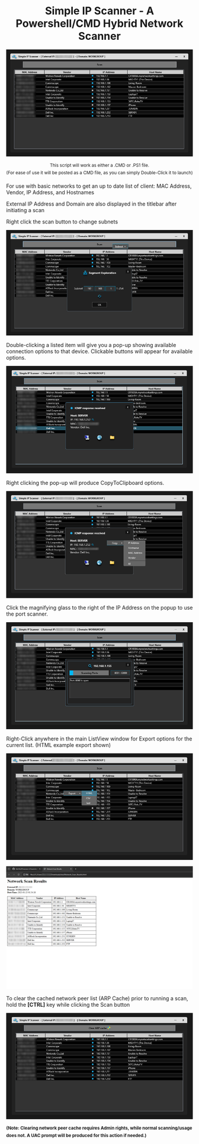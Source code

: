 <h1 align="center">Simple IP Scanner - A Powershell/CMD Hybrid Network Scanner</h1>

<p align="center"><img src="https://github.com/illsk1lls/IPScanner/blob/main/.readme/IPScanner.png?raw=true"></p>

<p align="center"><sup align="center">This script will work as either a .CMD or .PS1 file.<br>
(For ease of use it will be posted as a CMD file, as you can simply Double-Click it to launch)</sup></p>

For use with basic networks to get an up to date list of client: MAC Address, Vendor, IP Address, and Hostnames<br>

External IP Address and Domain are also displayed in the titlebar after initiating a scan<br>

Right click the scan button to change subnets<br>

<p align="center"><img src="https://github.com/illsk1lls/IPScanner/blob/main/.readme/ScanContextSubnet.png?raw=true"></p>

Double-clicking a listed item will give you a pop-up showing available connection options to that device.  Clickable buttons will appear for available options.<br>

<p align="center"><img src="https://github.com/illsk1lls/IPScanner/blob/main/.readme/DoubleClickPopup.png?raw=true"></p>

Right clicking the pop-up will produce CopyToClipboard options.<br>

<p align="center"><img src="https://github.com/illsk1lls/IPScanner/blob/main/.readme/CopyItemToClip.png?raw=true"></p>

Click the magnifying glass to the right of the IP Address on the popup to use the port scanner.<br>

<p align="center"><img src="https://github.com/illsk1lls/IPScanner/blob/main/.readme/PortScan.png?raw=true"></p>

Right-Click anywhere in the main ListView window for Export options for the current list. (HTML example export shown) <br>

<p align="center"><img src="https://github.com/illsk1lls/IPScanner/blob/main/.readme/ContextMenuExport.png?raw=true"></p>

<p align="center"><img src="https://github.com/illsk1lls/IPScanner/blob/main/.readme/HTMLexample-export.png?raw=true"></p>

To clear the cached network peer list (ARP Cache) prior to running a scan, hold the **\[CTRL\]** key while clicking the Scan button<br>

<p align="center"><img src="https://github.com/illsk1lls/IPScanner/blob/main/.readme/ClearARP.png?raw=true"></p>

<sup align="center">**(Note: Clearing network peer cache requires Admin rights, while normal scanning/usage does not. A UAC prompt will be produced for this action if needed.)**<br>

